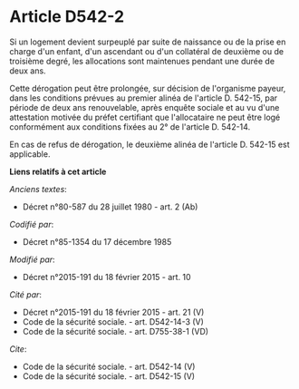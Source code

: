 # Article D542-2

Si un logement devient surpeuplé par suite de naissance ou de la prise en charge d'un enfant, d'un ascendant ou d'un
collatéral de deuxième ou de troisième degré, les allocations sont maintenues pendant une durée de deux ans. 

Cette dérogation peut être prolongée, sur décision de l'organisme payeur, dans les conditions prévues au premier alinéa de
l'article D. 542-15, par période de deux ans renouvelable, après enquête sociale et au vu d'une attestation motivée du préfet
certifiant que l'allocataire ne peut être logé conformément aux conditions fixées au 2° de l'article D. 542-14. 

En cas de refus de dérogation, le deuxième alinéa de l'article D. 542-15 est applicable.

**Liens relatifs à cet article**

_Anciens textes_:

  - Décret n°80-587 du 28 juillet 1980 - art. 2 (Ab)

_Codifié par_:

  - Décret n°85-1354 du 17 décembre 1985

_Modifié par_:

  - Décret n°2015-191 du 18 février 2015 - art. 10

_Cité par_:

  - Décret n°2015-191 du 18 février 2015 - art. 21 (V)
  - Code de la sécurité sociale. - art. D542-14-3 (V)
  - Code de la sécurité sociale. - art. D755-38-1 (VD)

_Cite_:

  - Code de la sécurité sociale. - art. D542-14 (V)
  - Code de la sécurité sociale. - art. D542-15 (V)

